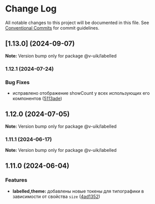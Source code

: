 # Change Log

All notable changes to this project will be documented in this file.
See [Conventional Commits](https://conventionalcommits.org) for commit guidelines.

## [1.13.0] (2024-09-07)

**Note:** Version bump only for package @v-uik/labelled





### 1.12.1 (2024-07-24)


### Bug Fixes

* исправлено отображение showCount у всех использующих его компонентов ([5113ade](#))



## 1.12.0 (2024-07-05)

**Note:** Version bump only for package @v-uik/labelled





### 1.11.1 (2024-06-17)

**Note:** Version bump only for package @v-uik/labelled





## 1.11.0 (2024-06-04)


### Features

* **labelled,theme:** добавлены новые токены для типографики в зависимости от свойства `size` ([4ad1352](#))
